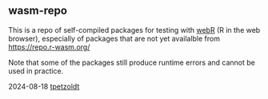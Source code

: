 ## wasm-repo

This is a repo of self-compiled packages for testing with [webR](https://docs.r-wasm.org/webr/) (R in the web browser), especially of packages that are not yet availalble from https://repo.r-wasm.org/

Note that some of the packages still produce runtime errors and cannot be used in practice.

2024-08-18 [tpetzoldt](https://github.com/tpetzoldt)

